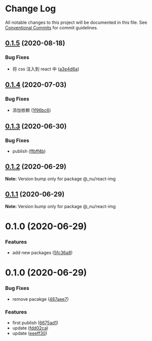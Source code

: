 # Change Log

All notable changes to this project will be documented in this file.
See [Conventional Commits](https://conventionalcommits.org) for commit guidelines.

## [0.1.5](https://github.com/nu-system/react/compare/@_nu/react-img@0.1.4...@_nu/react-img@0.1.5) (2020-08-18)

### Bug Fixes

- 将 css 注入到 react 中 ([a3e4d6a](https://github.com/nu-system/react/commit/a3e4d6a22d345e02f2580b53212f6c063176d8b1))

## [0.1.4](https://github.com/nu-system/react-img/compare/@_nu/react-img@0.1.3...@_nu/react-img@0.1.4) (2020-07-03)

### Bug Fixes

- 添加依赖 ([1f96bc6](https://github.com/nu-system/react-img/commit/1f96bc6d0df16f6b25fb34dcb6df0f811d521056))

## [0.1.3](https://github.com/nu-system/react-img/compare/@_nu/react-img@0.1.2...@_nu/react-img@0.1.3) (2020-06-30)

### Bug Fixes

- publish ([ffbff4b](https://github.com/nu-system/react-img/commit/ffbff4b834614ca542bc20be3509f12c6886e09a))

## [0.1.2](https://github.com/nu-system/react-img/compare/@_nu/react-img@0.1.1...@_nu/react-img@0.1.2) (2020-06-29)

**Note:** Version bump only for package @\_nu/react-img

## [0.1.1](https://github.com/nu-system/react-img/compare/@_nu/react-img@0.1.0...@_nu/react-img@0.1.1) (2020-06-29)

**Note:** Version bump only for package @\_nu/react-img

# 0.1.0 (2020-06-29)

### Features

- add new packages ([5fc36a8](https://github.com/nu-system/react-img/commit/5fc36a83bfba9be335434f98abd211549864d5cd))

# 0.1.0 (2020-06-29)

### Bug Fixes

- remove pacakge ([487aee7](https://github.com/nu-system/react-img/commit/487aee74684b02bdedf54c3d20610488e19188ae))

### Features

- first publish ([6675ad1](https://github.com/nu-system/react-img/commit/6675ad1be1df5b9b7e154f0c44636ae549f6ac5b))
- update ([fdd02ca](https://github.com/nu-system/react-img/commit/fdd02cab6b76550c94ed7c4b1472bec7d6878bed))
- update ([eeeff30](https://github.com/nu-system/react-img/commit/eeeff30e015bd171650439e85ccd71a0c3d8a797))
